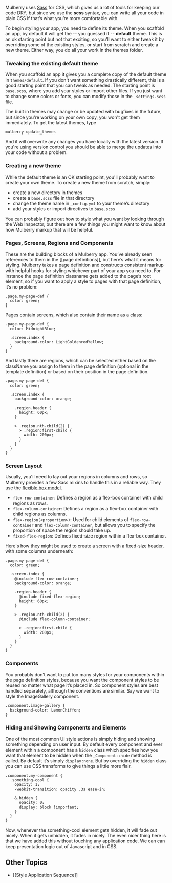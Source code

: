 Mulberry uses [Sass](http://sass-lang.com/) for CSS, which gives us a lot of tools for keeping our code DRY, but since we use the **scss** syntax, you can write all your code in plain CSS if that’s what you’re more comfortable with.

To begin styling your app, you need to define its theme. When you scaffold an app, by default it will get the -- you guessed it -- **default** theme. This is an ok starting point but not that exciting, so you’ll want to either tweak it by overriding some of the existing styles, or start from scratch and create a new theme. Either way, you do all your work in the themes folder.

### Tweaking the existing default theme

When you scaffold an app it gives you a complete copy of the default theme in `themes/default`. If you don't want something drastically different, this is a good starting point that you can tweak as needed. The starting point is `base.scss`, where you add your styles or import other files. If you just want to change some colors or fonts, you can modify those in the `_settings.scss` file.

The built in themes may change or be updated with bugfixes in the future, but since you're working on your own copy, you won't get them immediately. To get the latest themes, type

    mulberry update_themes

And it will overwrite any changes you have locally with the latest version. If you're using version control you should be able to merge the updates into your code without a problem.

### Creating a new theme
While the default theme is an OK starting point, you'll probably want to create your own theme. To create a new theme from scratch, simply:

* create a new directory in themes
* create a `base.scss` file in that directory
* change the theme name in `_config.yml` to your theme’s directory
* add your styles or import directives to `base.scss`

You can probably figure out how to style what you want by looking through the Web Inspector, but there are a few things you might want to know about how Mulberry markup that will be helpful.

### Pages, Screens, Regions and Components

These are the building blocks of a Mulberry app. You’ve already seen references to them in the [[page definitions]], but here’s what it means for styling. Mulberry takes a page definition and constructs consistent markup with helpful hooks for styling whichever part of your app you need to. For instance the page definition classname gets added to the page’s root element, so if you want to apply a style to pages with that page definition, it’s no problem:

    .page.my-page-def {
      color: green;
    }

Pages contain screens, which also contain their name as a class:

    .page.my-page-def {
      color: MidnightBlue;

      .screen.index {
        background-color: LightGoldenrodYellow;
      }
    }

And lastly there are regions, which can be selected either based on the className you assign to them in the page definition (optional in the template definition) or based on their position in the page definition.

    .page.my-page-def {
      color: green;

      .screen.index {
        background-color: orange;

        .region.header {
          height: 60px;
        }

        > .region.nth-child(2) {
          > .region:first-child {
            width: 200px;
          }
        }
      }
    }

### <a id="layout-mixins"></a>Screen Layout

Usually, you'll need to lay out your regions in columns and rows, so Mulberry provides a few Sass mixins to handle this in a reliable way. They use the [flexible box model](http://www.the-haystack.com/2010/01/23/css3-flexbox-part-1/).

  * `flex-row-container`: Defines a region as a flex-box container with child regions as rows.
  * `flex-column-container`: Defines a region as a flex-box container with child regions as columns.
  * `flex-region(<proportion>)`: Used for child elements of `flex-row-container` and `flex-column-container`, but allows you to specify the proportion of space the region should take up.
  * `fixed-flex-region`: Defines fixed-size region within a flex-box container.

Here's how they might be used to create a screen with a fixed-size header, with some columns underneath:

    .page.my-page-def {
      color: green;

      .screen.index {
        @include flex-row-container;
        background-color: orange;

        .region.header {
          @include fixed-flex-region;
          height: 60px;
        }

        > .region.nth-child(2) {
          @include flex-column-container;

          > .region:first-child {
            width: 200px;
          }
        }
      }
    }

### Components
You probably don’t want to put too many styles for your components within the page definition styles, because you want the component styles to be reused no matter what page it’s placed in. So component styles are best handled separately, although the conventions are similar. Say we want to style the ImageGallery component.

    .component.image-gallery {
      background-color: LemonChiffon;
    }

### Hiding and Showing Components and Elements
One of the most common UI style actions is simply hiding and showing something depending on user input. By default every component and ever element within a component has a `hidden` class which specifies how you want that element to be hidden when the `_Component::hide` method is called. By default it’s simply `display:none`. But by overriding the `hidden` class you can use CSS transforms to give things a little more flair.

    .component.my-component {
      .something-cool {
        opacity: 1;
        -webkit-transition: opacity .3s ease-in;

        &.hidden {
          opacity: 0;
          display: block !important;
        }
      }
    }

Now, whenever the something-cool element gets hidden, it will fade out nicely. When it gets unhidden, it fades in nicely. The even nicer thing here is that we have added this without touching any application code. We can can keep presentation logic out of Javascript and in CSS.

## Other Topics

* [[Style Application Sequence]]
